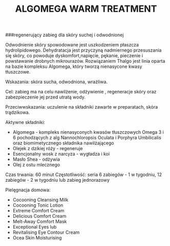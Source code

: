 ﻿---
layout: zabieg
title: ALGOMEGA WARM TREATMENT
price: 180
img: k25.jpg
---
###regenerujący zabieg dla skóry suchej i odwodnionej
	
Odwodnienie skóry spowodowane jest uszkodzeniem płaszcza hydrolipidowego. Dehydratacja jest przyczyną nadmiernego przesuszania się skóry, co powoduje dyskomfort,napięcie, pękanie, pieczenie i powstawanie drobnych mikrourazów. Rozwiązaniem Thalgo jest linia oparta na bazie kompleksu Algomega, który tworzą nienasycone kwasy tłuszczowe.

Wskazania: skóra sucha, odwodniona, wrażliwa.

Cel: zabieg ma na celu nawilżenie, odżywienie , regeneracje skóry oraz zabezpieczenie jej przed utratą wody.

Przeciwwskazania: uczulenie na składniki zawarte w preparatach, skóra trądzikowa.

Aktywne składniki:

- Algomega - kompleks nienasyconych kwasów tłuszczowych Omega 3 i 6 pochodzących z alg Nannochloropsis Oculata i Porphyra Umbilicalis oraz biomimetycznego składnika nawilżającego
- Olejek z dzikiej róży - regeneruje
- Esencjonalny wosk z narcyza - wygładza i koi
- Masło Shea - odżywia
- Olej z ostu mlecznego

Czas trwania: 60 minut
Częstotliwość: seria 6 zabiegów - 1 w tygodniu, 12 zabiegów - 2 w tygodniu lub zabieg jednorazowy

Pielęgnacja domowa:

- Cocooning Cleansing Milk
- Cocooning Tonic Lotion
- Extreme Comfort Cream
- Delicious Comfort Cream
- Melt-Away Comfort Mask
- Exceptional Eyes lub
- Revitalising Eye Contour Cream
- Ocea Skin Moisturising
